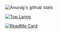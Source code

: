![Anurag's github stats](https://github-readme-stats.vercel.app/api?username=XiaoHuiHuiT&show_icons=true&theme=gruvbox&count_private=true)

[![Top Langs](https://github-readme-stats.vercel.app/api/top-langs/?username=XiaoHuiHuiT&hide=javascript,html&layout=compact)](https://github.com/XiaoHuiHuiT)

[![ReadMe Card](https://github-readme-stats.vercel.app/api/pin/?username=XiaoHuiHuiT&repo=Permission-System)](https://github.com/XiaoHuiHuiT/Permission-System)

